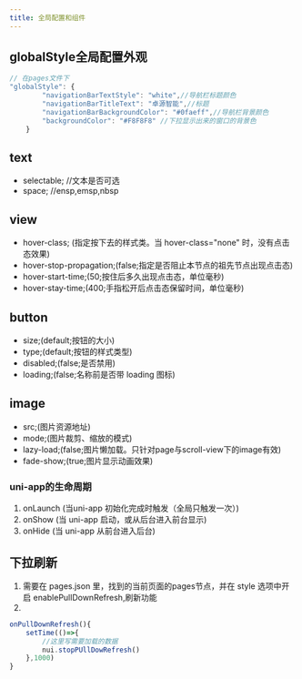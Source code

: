 ```yaml
---
title: 全局配置和组件
---
```


## globalStyle全局配置外观
```js
// 在pages文件下
"globalStyle": {
		"navigationBarTextStyle": "white",//导航栏标题颜色 
		"navigationBarTitleText": "卓源智能",//标题
		"navigationBarBackgroundColor": "#0faeff",//导航栏背景颜色
		"backgroundColor": "#F8F8F8" //下拉显示出来的窗口的背景色
	}
```
## text
* selectable; //文本是否可选
* space; //ensp,emsp,nbsp

## view
* hover-class; (指定按下去的样式类。当 hover-class="none" 时，没有点击态效果)
* hover-stop-propagation;(false;指定是否阻止本节点的祖先节点出现点击态)
* hover-start-time;(50;按住后多久出现点击态，单位毫秒)
* hover-stay-time;(400;手指松开后点击态保留时间，单位毫秒)

## button
* size;(default;按钮的大小)
* type;(default;按钮的样式类型)
* disabled;(false;是否禁用)
* loading;(false;名称前是否带 loading 图标)

## image
* src;(图片资源地址)
* mode;(图片裁剪、缩放的模式)
* lazy-load;(false;图片懒加载。只针对page与scroll-view下的image有效)
* fade-show;(true;图片显示动画效果)

### uni-app的生命周期
1. onLaunch (当uni-app 初始化完成时触发（全局只触发一次）)
2. onShow (当 uni-app 启动，或从后台进入前台显示)
3. onHide (当 uni-app 从前台进入后台)

## 下拉刷新
1. 需要在 pages.json 里，找到的当前页面的pages节点，并在 style 选项中开启 enablePullDownRefresh,刷新功能
2. 
```js
onPullDownRefresh(){
	setTime(()=>{
		//这里写需要加载的数据
		nui.stopPUllDowRefresh()
	},1000)
}
```